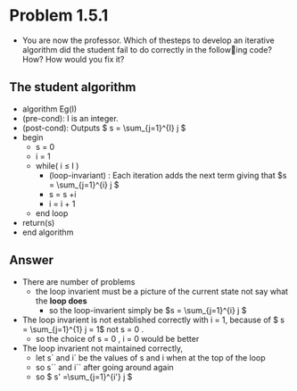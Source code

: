 # Problem 1.5.1
- You are now the professor. Which of thesteps to develop an iterative algorithm did the student fail to do correctly in the following code? How? How would you fix it?

## The student algorithm

- algorithm Eg(I)
- (pre-cond): I is an integer.
- (post-cond): Outputs  $ s = \sum_{j=1}^{I} j  $
- begin
  - s = 0
  - i = 1
  - while( i ≤ I )
    - (loop-invariant) : Each iteration adds the next term giving that $s = \sum_{j=1}^{i} j  $
    - s = s +i
    - i = i + 1
  - end loop
- return(s)
- end algorithm


## Answer

- There are number of problems
  - the loop invarient must be a picture of the current state not say what the __loop does__ 
    - so the loop-invarient simply be $s = \sum_{j=1}^{i} j  $
- The loop invarient is not established correctly with i = 1, because of $ s = \sum_{j=1}^{1} j = 1$  not s = 0 .
  - so the choice of s = 0 ,  i = 0  would be better
- The loop invarient not maintained correctly, 
  - let s\` and i\` be the values of s and i when at the top of the loop
  - so s\`` and i\`` after going around again
  - so $ s' =\sum_{j=1}^{i'} j  $